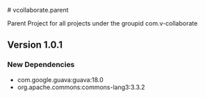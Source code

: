 # vcollaborate.parent

Parent Project for all projects under the groupid com.v-collaborate

## Version 1.0.1

### New Dependencies

* com.google.guava:guava:18.0
* org.apache.commons:commons-lang3:3.3.2
